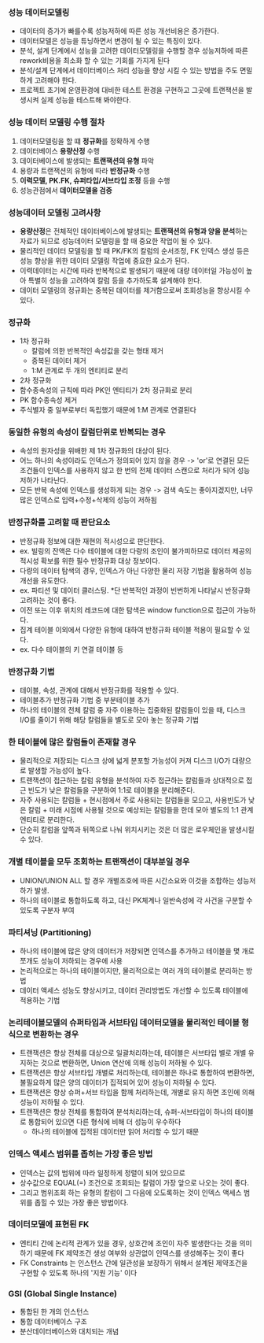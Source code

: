 ### 성능 데이터모델링
- 데이터의 증가가 빠를수록 성능저하에 따른 성능 개선비용은 증가한다.
- 데이터모델은 성능을 튜닝하면서 변경이 될 수 있는 특징이 있다.
- 분석, 설계 단계에서 성능을 고려한 데이터모델링을 수행할 경우 성능저하에 따른 rework비용을 최소화 할 수 있는 기회를 가지게 된다
- 분석/설계 단계에서 데이터베이스 처리 성능을 향상 시킬 수 있는 방법을 주도 면밀하게 고려해야 한다.
- 프로젝트 초기에 운영환경에 대비한 테스트 환경을 구현하고 그곳에 트랜잭션을 발생시켜 실제 성능을 테스트해 봐야한다.

### 성능 데이터 모델링 수행 절차
1. 데이터모델링을 할 떄 **정규화**를 정확하게 수행
2. 데이터베이스 **용량산정** 수행
3. 데이터베이스에 발생되는 **트랜잭션의 유형** 파악
4. 용량과 트랜잭션의 유형에 따라 **반정규화** 수행
5. **이력모델, PK.FK, 슈퍼타입/서브타입 조정** 등을 수행
6. 성능관점에서 **데이터모델을 검증**

### 성능데이터 모델링 고려사항
- **용량산정**은 전체적인 데이터베이스에 발생되는 **트랜잭션의 유형과 양을 분석**하는 자료가 되므로 성능데이터 모델링을 할 때 중요한 작업이 될 수 있다.
- 물리적인 데이터 모델링을 할 때 PK/FK의 칼럼의 순서조정, FK 인덱스 생성 등은 성능 향상을 위한 데이터 모델링 작업에 중요한 요소가 된다.
- 이력데이터는 시간에 따라 반복적으로 발생되기 때문에 대량 데이터일 가능성이 높아 특별히 성능을 고려하여 칼럼 등을 추가하도록 설계해야 한다.
- 데이터 모델링의 정규화는 중복된 데이터를 제거함으로써 조회성능을 향상시킬 수 있다.

### 정규화
- 1차 정규화
  - 칼럼에 의한 반복적인 속성값을 갖는 형태 제거
  - 중복된 데이터 제거
  - 1:M 관계로 두 개의 엔티티로 분리
- 2차 정규화
- 함수종속성의 규칙에 따라 PK인 엔티티가 2차 정규화로 분리
- PK 함수종속성 제거
- 주식별자 중 일부로부터 독립했기 때문에 1:M 관계로 연결된다

### 동일한 유형의 속성이 칼럼단위로 반복되는 경우
- 속성의 원자성을 위배한 제 1차 정규화의 대상이 된다.
- 어느 하나의 속성이라도 인덱스가 정의되어 있지 않을 경우
  -> 'or'로 연결된 모든 조건들이 인덱스를 사용하지 않고 한 번의 전체 데이터 스캔으로 처리가 되어 성능 저하가 나타난다.
- 모든 반복 속성에 인덱스를 생성하게 되는 경우
  -> 검색 속도는 좋아지겠지만, 너무 많은 인덱스로 입력+수정+삭제의 성능이 저하됨
 
### 반정규화를 고려할 때 판단요소
 - 반정규화 정보에 대한 재현의 적시성으로 판단한다.
  - ex. 빌링의 잔액은 다수 테이블에 대한 다량의 조인이 불가피하므로 데이터 제공의 적시성 확보를 위한 필수 반정규화 대상 정보이다.
 - 다량의 데이터 탐색의 경우, 인덱스가 아닌 다양한 물리 저장 기법을 활용하여 성능 개선을 유도한다.
  - ex. 파티션 및 데이터 클러스팅. *단 반복적인 과정이 빈번하게 나타날시 반정규화 고려하는 것이 좋다.
 - 이전 또는 이후 위치의 레코드에 대한 탐색은 window function으로 접근이 가능하다.
 - 집계 테이블 이외에서 다양한 유형에 대하여 반정규화 테이블 적용이 필요할 수 있다.
  - ex. 다수 테이블의 키 연결 테이블 등
  
### 반정규화 기법
- 테이블, 속성, 관계에 대해서 반정규화를 적용할 수 있다.
- 테이블추가 반정규화 기법 중 부분테이블 추가
- 하나의 테이블의 전체 칼럼 중 자주 이용하는 집중화된 칼럼들이 있을 때, 디스크 I/O를 줄이기 위해 해당 칼럼들을 별도로 모아 놓는 정규화 기법

### 한 테이블에 많은 칼럼들이 존재할 경우
- 물리적으로 저장되는 디스크 상에 넓게 분포할 가능성이 커져 디스크 I/O가 대량으로 발생할 가능성이 높다.
- 트랜잭션이 접근하는 칼럼 유형을 분석하여 자주 접근하는 칼럼들과 상대적으로 접근 빈도가 낮은 칼럼들을 구분하여 1:1로 테이블을 분리해준다.
- 자주 사용되는 칼럼들 + 현시점에서 주로 사용되는 칼럼들을 모으고, 사용빈도가 낮은 칼럼 + 미래 시점에 사용될 것으로 예상되는 칼럼들을 한데 모아 별도의 1:1 관계 엔티티로 분리한다.
- 단순히 칼럼을 앞쪽과 뒤쪽으로 나눠 위치시키는 것은 더 많은 로우체인을 발생시킬 수 있다.

### 개별 테이블을 모두 조회하는 트랜잭션이 대부분일 경우
- UNION/UNION ALL 할 경우 개별조호에 따른 시간소요와 이것을 조합하는 성능저하가 발생.
- 하나의 테이블로 통합하도록 하고, 대신 PK체계나 일반속성에 각 사건을 구분할 수 있도록 구분자 부여

### 파티셔닝 (Partitioning)
- 하나의 테이블에 많은 양의 데이터가 저장되면 인덱스를 추가하고 테이블을 몇 개로 쪼개도 성능이 저하되는 경우에 사용
- 논리적으로는 하나의 테이블이지만, 물리적으로는 여러 개의 테이블로 분리하는 방법
- 데이터 액세스 성능도 향상시키고, 데이터 관리방법도 개선할 수 있도록 테이블에 적용하는 기법

### 논리테이블모델의 슈퍼타입과 서브타입 데이터모델을 물리적인 테이블 형식으로 변환하는 경우
- 트랜잭션은 항상 전체를 대상으로 일괄처리하는데, 테이블은 서브타입 별로 개별 유지하는 것으로 변환하면, Union 연산에 의해 성능이 저하될 수 있다.
- 트랜잭션은 항상 서브타입 개별로 처리하는데, 테이블은 하나로 통합하여 변환하면, 불필요하게 많은 양의 데이터가 집적되어 있어 성능이 저하될 수 있다.
- 트랜잭션은 항상 슈퍼+서브 타입을 함께 처리하는데, 개별로 유지 하면 조인에 의해 성능이 저하될 수 있다.
- 트랜잭션은 항상 전체를 통합하여 분석처리하는데, 슈퍼-서브타입이 하나의 테이블로 통합되어 있으면 다른 형식에 비해 더 성능이 우수하다
  - 하나의 테이블에 집적된 데이터만 읽어 처리할 수 있기 때문 

### 인덱스 액세스 범위를 좁히는 가장 좋은 방법
- 인덱스는 값의 범위에 따라 일정하게 정렬이 되어 있으므로 
- 상수값으로 EQUAL(=) 조건으로 조회되는 칼럼이 가장 앞으로 나오는 것이 좋다.
- 그리고 범위조회 하는 유형의 칼럼이 그 다음에 오도록하는 것이 인덱스 액세스 범위를 좁힐 수 있는 가장 좋은 방법이다.

### 데이터모델에 표현된 FK
- 엔티티 간에 논리적 관계가 있을 경우, 상호간에 조인이 자주 발생한다는 것을 의미하기 때문에 FK 제약조건 생성 여부와 상관없이 인덱스를 생성해주는 것이 좋다
- FK Constraints 는 인스턴스 간에 일관성을 보장하기 위해서 설계된 제약조건을 구현할 수 있도록 하나의 '지원 기능' 이다

### GSI (Global Single Instance)
- 통합된 한 개의 인스턴스
- 통합 데이터베이스 구조
- 분산데이터베이스와 대치되는 개념
